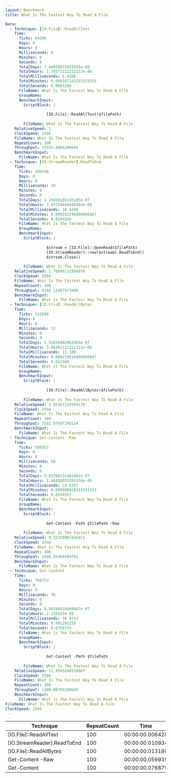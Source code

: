 ```yaml
---
layout: Benchmark
title: What Is The Fastest Way To Read A File

Data: 
  - Technique: [IO.File]::ReadAllText
    Time: 
      Ticks: 64286
      Days: 0
      Hours: 0
      Milliseconds: 6
      Minutes: 0
      Seconds: 0
      TotalDays: 7.44050925925926e-08
      TotalHours: 1.78572222222222e-06
      TotalMilliseconds: 6.4286
      TotalMinutes: 0.000107143333333333
      TotalSeconds: 0.0064286
      FileName: What Is The Fastest Way To Read A File
      GroupName: 
      BenchmarkInput: 
        ScriptBlock: |
          
                  [IO.File]::ReadAllText($filePath)
              
        FileName: What Is The Fastest Way To Read A File
    RelativeSpeed: 1
    ClockSpeed: 2594
    FileName: What Is The Fastest Way To Read A File
    RepeatCount: 100
    Throughput: 15555.4864200604
    BenchmarkInput: 
      FileName: What Is The Fastest Way To Read A File
  - Technique: [IO.StreamReader].ReadToEnd
    Time: 
      Ticks: 109348
      Days: 0
      Hours: 0
      Milliseconds: 10
      Minutes: 0
      Seconds: 0
      TotalDays: 1.26560185185185e-07
      TotalHours: 3.03744444444444e-06
      TotalMilliseconds: 10.9348
      TotalMinutes: 0.000182246666666667
      TotalSeconds: 0.0109348
      FileName: What Is The Fastest Way To Read A File
      GroupName: 
      BenchmarkInput: 
        ScriptBlock: |
          
                  $stream = [IO.File]::OpenRead($filePath)
                  [IO.StreamReader]::new($stream).ReadToEnd()
                  $stream.Close()
              
        FileName: What Is The Fastest Way To Read A File
    RelativeSpeed: 1.70096132906076
    ClockSpeed: 2594
    FileName: What Is The Fastest Way To Read A File
    RepeatCount: 100
    Throughput: 9145.11467973808
    BenchmarkInput: 
      FileName: What Is The Fastest Way To Read A File
  - Technique: [IO.File]::ReadAllBytes
    Time: 
      Ticks: 131890
      Days: 0
      Hours: 0
      Milliseconds: 13
      Minutes: 0
      Seconds: 0
      TotalDays: 1.52650462962963e-07
      TotalHours: 3.66361111111111e-06
      TotalMilliseconds: 13.189
      TotalMinutes: 0.000219816666666667
      TotalSeconds: 0.013189
      FileName: What Is The Fastest Way To Read A File
      GroupName: 
      BenchmarkInput: 
        ScriptBlock: |
          
                  [IO.File]::ReadAllBytes($filePath)
              
        FileName: What Is The Fastest Way To Read A File
    RelativeSpeed: 2.05161310394176
    ClockSpeed: 2594
    FileName: What Is The Fastest Way To Read A File
    RepeatCount: 100
    Throughput: 7582.07597240124
    BenchmarkInput: 
      FileName: What Is The Fastest Way To Read A File
  - Technique: Get-Content -Raw
    Time: 
      Ticks: 599357
      Days: 0
      Hours: 0
      Milliseconds: 59
      Minutes: 0
      Seconds: 0
      TotalDays: 6.93700231481481e-07
      TotalHours: 1.66488055555556e-05
      TotalMilliseconds: 59.9357
      TotalMinutes: 0.000998928333333333
      TotalSeconds: 0.0599357
      FileName: What Is The Fastest Way To Read A File
      GroupName: 
      BenchmarkInput: 
        ScriptBlock: |
          
                  Get-Content -Path $filePath -Raw
              
        FileName: What Is The Fastest Way To Read A File
    RelativeSpeed: 9.32328967426811
    ClockSpeed: 2594
    FileName: What Is The Fastest Way To Read A File
    RepeatCount: 100
    Throughput: 1668.45469394701
    BenchmarkInput: 
      FileName: What Is The Fastest Way To Read A File
  - Technique: Get-Content
    Time: 
      Ticks: 768753
      Days: 0
      Hours: 0
      Milliseconds: 76
      Minutes: 0
      Seconds: 0
      TotalDays: 8.89760416666667e-07
      TotalHours: 2.135425e-05
      TotalMilliseconds: 76.8753
      TotalMinutes: 0.001281255
      TotalSeconds: 0.0768753
      FileName: What Is The Fastest Way To Read A File
      GroupName: 
      BenchmarkInput: 
        ScriptBlock: |
          
                  Get-Content -Path $filePath
              
        FileName: What Is The Fastest Way To Read A File
    RelativeSpeed: 11.9583268518807
    ClockSpeed: 2594
    FileName: What Is The Fastest Way To Read A File
    RepeatCount: 100
    Throughput: 1300.80793180645
    BenchmarkInput: 
      FileName: What Is The Fastest Way To Read A File
FileName: What Is The Fastest Way To Read A File
ClockSpeed: 2594
---
```





|Technique                  |RepeatCount|Time           |RelativeSpeed|Throughput|
|---------------------------|-----------|---------------|-------------|----------|
|[IO.File]::ReadAllText     |100        |00:00:00.006428|1x           |15555.49/s|
|[IO.StreamReader].ReadToEnd|100        |00:00:00.010934|1.7x         |9145.11/s |
|[IO.File]::ReadAllBytes    |100        |00:00:00.013189|2.05x        |7582.08/s |
|Get-Content -Raw           |100        |00:00:00.059935|9.32x        |1668.45/s |
|Get-Content                |100        |00:00:00.076875|11.96x       |1300.81/s |
